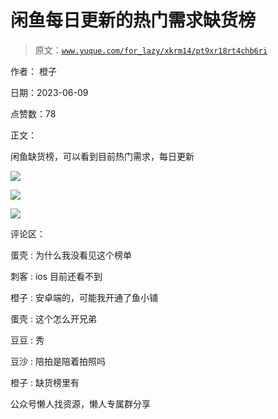 # 闲鱼每日更新的热门需求缺货榜

> 原文：[`www.yuque.com/for_lazy/xkrm14/pt9xr18rt4chb6ri`](https://www.yuque.com/for_lazy/xkrm14/pt9xr18rt4chb6ri)



作者： 橙子



日期：2023-06-09



点赞数：78



正文：



闲鱼缺货榜，可以看到目前热门需求，每日更新



![](img/4076c9309169702fbfee552d853897fc.png)



![](img/6a28411a669dc092ea5b80549e3a0813.png)



![](img/5513d21ed65f88b418a320ab88614d41.png)



评论区：



蛋壳 : 为什么我没看见这个榜单



刺客 : ios 目前还看不到



橙子 : 安卓端的，可能我开通了鱼小铺



蛋壳 : 这个怎么开兄弟



豆豆 : 秀



豆沙 : 陪拍是陪着拍照吗



橙子 : 缺货榜里有



公众号懒人找资源，懒人专属群分享

